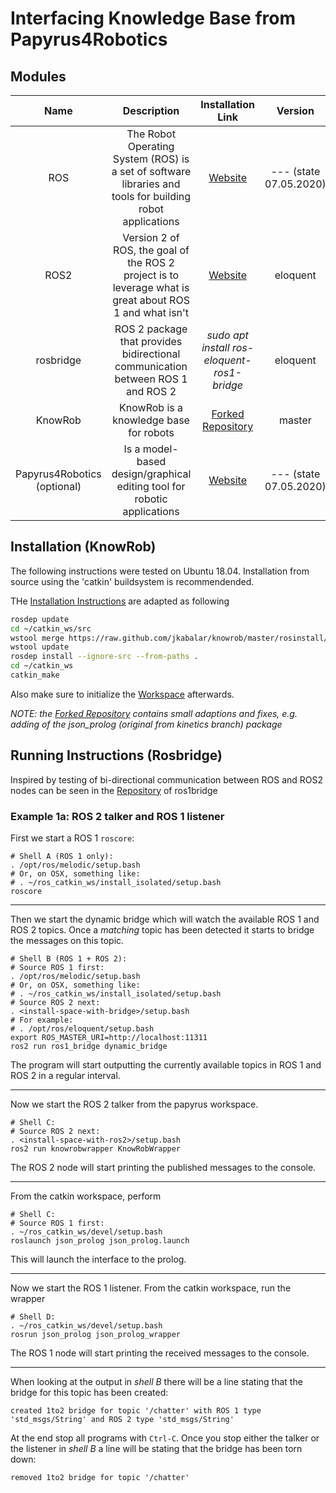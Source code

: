# Interfacing Knowledge Base from Papyrus4Robotics

## Modules

|  Name  |  Description  |  Installation Link  | Version |
|:---:|:---:|:---:|:---:|
| ROS | The Robot Operating System (ROS) is a set of software libraries and tools for building robot applications | [Website](http://wiki.ros.org/melodic/Installation/Ubuntu) | --- (state 07.05.2020)|
| ROS2 | Version 2 of ROS, the goal of the ROS 2 project is to leverage what is great about ROS 1 and what isn't | [Website](https://index.ros.org/doc/ros2/Installation/Eloquent/) | eloquent |
| rosbridge | ROS 2 package that provides bidirectional communication between ROS 1 and ROS 2 |  *sudo apt install ros-eloquent-ros1-bridge* | eloquent |
| KnowRob | KnowRob is a knowledge base for robots | [Forked Repository](https://github.com/jkabalar/knowrob/tree/melodic) | master |
| Papyrus4Robotics (optional) | Is a model-based design/graphical editing tool for robotic applications | [Website](https://www.eclipse.org/papyrus/components/robotics/) | --- (state 07.05.2020)|

## Installation (KnowRob)

The following instructions were tested on Ubuntu 18.04. Installation from source using the 'catkin' buildsystem is recommendended.

THe [Installation Instructions](http://knowrob.org/installation) are adapted as following

```bash
rosdep update
cd ~/catkin_ws/src
wstool merge https://raw.github.com/jkabalar/knowrob/master/rosinstall/knowrob-base.rosinstall
wstool update
rosdep install --ignore-src --from-paths .
cd ~/catkin_ws
catkin_make
```

Also make sure to initialize the [Workspace](http://knowrob.org/installation/workspace/) afterwards.

*NOTE: the [Forked Repository](https://github.com/jkabalar/knowrob/tree/melodic) contains small adaptions and fixes, e.g. adding of the json_prolog (original from kinetics branch) package* 

## Running Instructions (Rosbridge)

Inspired by testing of bi-directional communication between ROS and ROS2 nodes can be seen in the [Repository](https://github.com/ros2/ros1_bridge) of ros1bridge

### Example 1a: ROS 2 talker and ROS 1 listener

First we start a ROS 1 `roscore`:

```
# Shell A (ROS 1 only):
. /opt/ros/melodic/setup.bash
# Or, on OSX, something like:
# . ~/ros_catkin_ws/install_isolated/setup.bash
roscore
```

---

Then we start the dynamic bridge which will watch the available ROS 1 and ROS 2 topics.
Once a *matching* topic has been detected it starts to bridge the messages on this topic.

```
# Shell B (ROS 1 + ROS 2):
# Source ROS 1 first:
. /opt/ros/melodic/setup.bash
# Or, on OSX, something like:
# . ~/ros_catkin_ws/install_isolated/setup.bash
# Source ROS 2 next:
. <install-space-with-bridge>/setup.bash
# For example:
# . /opt/ros/eloquent/setup.bash
export ROS_MASTER_URI=http://localhost:11311
ros2 run ros1_bridge dynamic_bridge
```

The program will start outputting the currently available topics in ROS 1 and ROS 2 in a regular interval.

---

Now we start the ROS 2 talker from the papyrus workspace.

```
# Shell C:
# Source ROS 2 next:
. <install-space-with-ros2>/setup.bash
ros2 run knowrobwrapper KnowRobWrapper
```

The ROS 2 node will start printing the published messages to the console.

---

From the catkin workspace, perform

```
# Shell C:
# Source ROS 1 first:
. ~/ros_catkin_ws/devel/setup.bash
roslaunch json_prolog json_prolog.launch
```
This will launch the interface to the prolog.

---

Now we start the ROS 1 listener. 
From the catkin workspace, run the wrapper 

```
# Shell D:
. ~/ros_catkin_ws/devel/setup.bash
rosrun json_prolog json_prolog_wrapper
```

The ROS 1 node will start printing the received messages to the console.

---

When looking at the output in *shell B* there will be a line stating that the bridge for this topic has been created:

```
created 1to2 bridge for topic '/chatter' with ROS 1 type 'std_msgs/String' and ROS 2 type 'std_msgs/String'
```

At the end stop all programs with `Ctrl-C`.
Once you stop either the talker or the listener in *shell B* a line will be stating that the bridge has been torn down:

```
removed 1to2 bridge for topic '/chatter'
```


